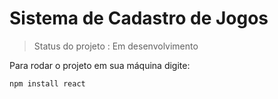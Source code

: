 # Sistema de Cadastro de Jogos 

> Status do projeto : Em desenvolvimento

Para rodar o projeto em sua máquina digite:
```
npm install react
```
